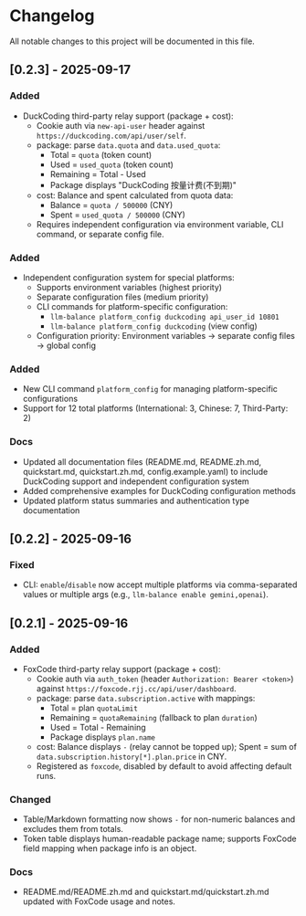 # Changelog

All notable changes to this project will be documented in this file.

## [0.2.3] - 2025-09-17

### Added
- DuckCoding third-party relay support (package + cost):
  - Cookie auth via `new-api-user` header against `https://duckcoding.com/api/user/self`.
  - package: parse `data.quota` and `data.used_quota`:
    - Total = `quota` (token count)
    - Used = `used_quota` (token count)
    - Remaining = Total - Used
    - Package displays "DuckCoding 按量计费(不到期)"
  - cost: Balance and spent calculated from quota data:
    - Balance = `quota / 500000` (CNY)
    - Spent = `used_quota / 500000` (CNY)
  - Requires independent configuration via environment variable, CLI command, or separate config file.

### Added
- Independent configuration system for special platforms:
  - Supports environment variables (highest priority)
  - Separate configuration files (medium priority)
  - CLI commands for platform-specific configuration:
    - `llm-balance platform_config duckcoding api_user_id 10801`
    - `llm-balance platform_config duckcoding` (view config)
  - Configuration priority: Environment variables → separate config files → global config

### Added
- New CLI command `platform_config` for managing platform-specific configurations
- Support for 12 total platforms (International: 3, Chinese: 7, Third-Party: 2)

### Docs
- Updated all documentation files (README.md, README.zh.md, quickstart.md, quickstart.zh.md, config.example.yaml) to include DuckCoding support and independent configuration system
- Added comprehensive examples for DuckCoding configuration methods
- Updated platform status summaries and authentication type documentation

## [0.2.2] - 2025-09-16

### Fixed
- CLI: `enable`/`disable` now accept multiple platforms via comma-separated values or multiple args (e.g., `llm-balance enable gemini,openai`).

## [0.2.1] - 2025-09-16

### Added
- FoxCode third-party relay support (package + cost):
  - Cookie auth via `auth_token` (header `Authorization: Bearer <token>`) against `https://foxcode.rjj.cc/api/user/dashboard`.
  - package: parse `data.subscription.active` with mappings:
    - Total = plan `quotaLimit`
    - Remaining = `quotaRemaining` (fallback to plan `duration`)
    - Used = Total - Remaining
    - Package displays `plan.name`
  - cost: Balance displays `-` (relay cannot be topped up); Spent = sum of `data.subscription.history[*].plan.price` in CNY.
  - Registered as `foxcode`, disabled by default to avoid affecting default runs.

### Changed
- Table/Markdown formatting now shows `-` for non-numeric balances and excludes them from totals.
- Token table displays human-readable package name; supports FoxCode field mapping when package info is an object.

### Docs
- README.md/README.zh.md and quickstart.md/quickstart.zh.md updated with FoxCode usage and notes.
